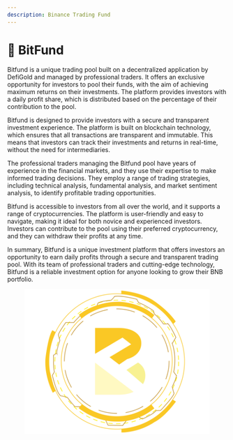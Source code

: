 ```yaml
---
description: Binance Trading Fund
---
```


# 🔶 BitFund

Bitfund is a unique trading pool built on a decentralized application by DefiGold and managed by professional traders. It offers an exclusive opportunity for investors to pool their funds, with the aim of achieving maximum returns on their investments. The platform provides investors with a daily profit share, which is distributed based on the percentage of their contribution to the pool.

Bitfund is designed to provide investors with a secure and transparent investment experience. The platform is built on blockchain technology, which ensures that all transactions are transparent and immutable. This means that investors can track their investments and returns in real-time, without the need for intermediaries.

The professional traders managing the Bitfund pool have years of experience in the financial markets, and they use their expertise to make informed trading decisions. They employ a range of trading strategies, including technical analysis, fundamental analysis, and market sentiment analysis, to identify profitable trading opportunities.

Bitfund is accessible to investors from all over the world, and it supports a range of cryptocurrencies. The platform is user-friendly and easy to navigate, making it ideal for both novice and experienced investors. Investors can contribute to the pool using their preferred cryptocurrency, and they can withdraw their profits at any time.

In summary, Bitfund is a unique investment platform that offers investors an opportunity to earn daily profits through a secure and transparent trading pool. With its team of professional traders and cutting-edge technology, Bitfund is a reliable investment option for anyone looking to grow their BNB portfolio.

<figure><img src="../.gitbook/assets/BitFund_Logo with frame900.png" alt=""><figcaption></figcaption></figure>
